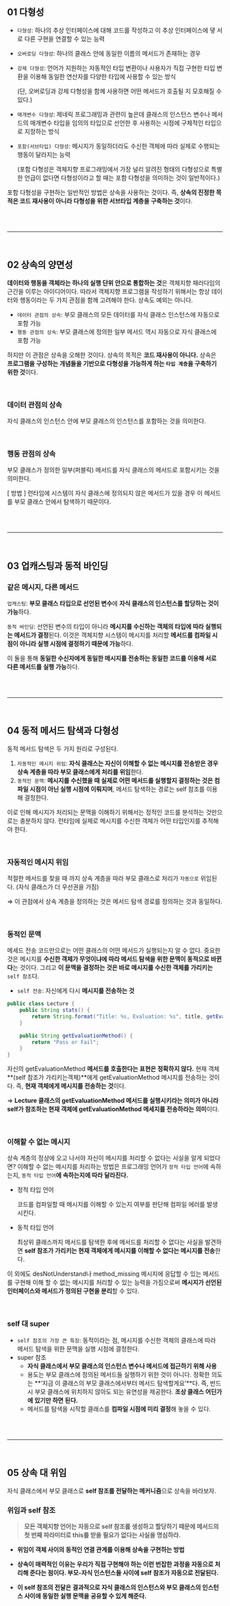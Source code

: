 ## 01 다형성

- `다형성`: 하나의 추상 인터페이스에 대해 코드를 작성하고 이 추상 인터페이스에 댛 서로 다른 구현을 연결할 수 있는 능력

- `오버로딩 다형성`: 하나의 클래스 안에 동일한 이름의 메서드가 존재하는 경우

- `강제 다형성`: 언어가 지원하는 자동적인 타입 변환이나 사용자가 직접 구현한 타입 변환을 이용해 동일한 연산자를 다양한 타입에 사용할 수 있는 방식

  (단, 오버로딩과 강제 다형성을 함께 사용하면 어떤 메서드가 호출될 지 모호해질 수 있다.)

- `매개변수 다형성`: 제네릭 프로그래밍과 관련이 높은데 클래스의 인스턴스 변수나 메서드의 매개변수 타입을 임의의 타입으로 선언한 후 사용하는 시점에 구체적인 타입으로 지정하는 방식

- `포함(서브타입) 다형성`: 메시지가 동일하더라도 수신한 객체에 따라 실제로 수행되는 행동이 달라지는 능력

  (포함 다형성은 객체지향 프로그래밍에서 가장 널리 알려진 형태의 다형성으로 특별한 언급이 없다면 다형성이라고 할 때는 포함 다형성을 의미하는 것이 일반적이다.)

포함 다형성을 구현하는 일반적인 방법은 상속을 사용하는 것이다. 즉, **상속의 진정한 목적은 코드 재사용이 아니라 다형성을 위한 서브타입 계층을 구축하는 것**이다.

<br>
<br>

---

<br>

## 02 상속의 양면성

**데이터와 행동을 객체라는 하나의 실행 단위 안으로 통합하는 것**은 객체지향 패러다임의 근간을 이루는 아이디어이다. 따라서 객체지향 프로그램을 작성하기 위해서는 항상 데이터와 행동이라는 두 가지 관점을 함께 고려해야 한다. 상속도 예외는 아니다. 

- `데이터 관점의 상속`: 부모 클래스의 모든 데이터를 자식 클래스 인스턴스에 자동으로 포함 가능
- `행동 관점의 상속`: 부모 클래스에 정의한 일부 메서드 역시 자동으로 자식 클래스에 포함 가능

하지만 이 관점은 상속을 오해한 것이다. 상속의 목적은 **코드 재사용이 아니다.** 상속은 **프로그램을 구성하는 개념들을 기반으로 다형성을 가능하게 하는 `타입 계층`을 구축하기 위한 것**이다. 

<br>

### 데이터 관점의 상속

자식 클래스의 인스턴스 안에 부모 클래스의 인스턴스를 포함하는 것을 의미한다.

<br>

### 행동 관점의 상속

부모 클래스가 정의한 일부(퍼블릭) 메서드를 자식 클래스의 메서드로 포함시키는 것을 의미한다.

[ 방법 ] 런타임에 시스템이 자식 클래스에 정의되지 않은 메서드가 있을 경우 이 메서드를 부모 클래스 안에서 탐색하기 때문이다.

<br>
<br>

---

<br>

## 03 업캐스팅과 동적 바인딩

### 같은 메시지, 다른 메서드

`업캐스팅`: **부모 클래스 타입으로 선언된 변수**에 **자식 클래스의 인스턴스를 할당하는 것이 가능**하다.

`동적 바인딩`: 선언된 변수의 타입이 아니라 **메시지를 수신하는 객체의 타입에 따라 실행되는 메서드가 결정**된다. 이것은 객체지향 시스템이 메시지를 처리할 **메서드를 컴파일 시점이 아니라 실행 시점에 결정하기 때문에 가능**하다.

이 둘을 통해 **동일한 수신자에게 동일한 메시지를 전송하는 동일한 코드를 이용해 서로 다른 메서드를 실행 가능**하다.

<br>
<br>

---

<br>

## 04 동적 메서드 탐색과 다형성

동적 메서드 탐색은 두 가지 원리로 구성된다.
1. `자동적인 메시지 위임`: **자식 클래스는 자신이 이해할 수 없는 메시지를 전송받은 경우 상속 계층을 따라 부모 클래스에게 처리를 위임**한다.
2. `동적인 문맥`: **메시지를 수신했을 때 실제로 어떤 메서드를 실행할지 결정하는 것은 컴파일 시점이 아닌 실행 시점에 이뤄지며**, 메서드 탐색하는 경로는 self 참조를 이용해 결정한다.

이로 인해 메시지가 처리되는 문맥을 이해하기 위해서는 정적인 코드를 분석하는 것만으로는 충분하지 않다. 런타임에 실제로 메시지를 수신한 객체가 어떤 타입인지를 추적해야 한다.

<br>

### 자동적인 메시지 위임

적절한 메서드를 찾을 때 까지 상속 계층을 따라 부모 클래스로 처리가 `자동으로` 위임된다. (자식 클래스가 더 우선권을 가짐)

⇒ 이 관점에서 상속 계층을 정의하는 것은 메서드 탐색 경로를 정의하는 것과 동일하다.

<br>

### 동적인 문맥

메세드 전송 코드만으로는 어떤 클래스의 어떤 메서드가 실행되는지 알 수 없다. 중요한 것은 메시지를 **수신한 객체가 무엇이냐에 따라 메서드 탐색을 위한 문맥이 동적으로 바뀐다**는 것이다. 그리고 **이 문맥을 결정하는 것은 바로 메시지를 수신한 객체를 가리키는** `self 참조`다.

- `self 전송`: 자신에게 다시 **메시지를 전송하는 것**

```java
public class Lecture {
	public String stats() {
		return String.format("Title: %s, Evaluation: %s", title, getEvaluationMethod());
	}
	
	public String getEvaluationMethod() {
		return "Pass or Fail";
	}
}
```

자신의 getEvaluationMethod **메서드를 호출한다는 표현은 정확하지 않다.** 현재 객체**(self 참조가 가리키는객체)**에게 getEvaluationMethod 메시지를 전송하는 것이다. 즉, **현재 객체에게 메시지를 전송하는 것**이다.

⇒ **Lecture 클래스의 getEvaluationMethod  메서드를 실행시키라는 의미가 아니라 self가 참조하는 현재 객체에 getEvaluationMethod  메세지를 전송하라는 의미**이다.

<br>

### 이해할 수 없는 메시지

상속 계층의 정상에 오고 나서야 자신이 메시지를 처리할 수 없다는 사실을 알게 되었다면? 이해할 수 없는 메시지를 처리하는 방법은 프로그래밍 언어가 `정적 타입 언어`에 속하는지, `동적 타입 언어`**에 속하는지에 따라 달라진다.**

- 정적 타입 언어

  코드를 컴파일할 때 메시지를 이해할 수 있는지 여부를 판단해 컴파일 에러를 발생시킨다.

- 동적 타입 언어

  최상위 클래스까지 메서드를 탐색한 후에 메서드를 처리할 수 없다는 사실을 발견하면 **self 참조가 가리키는 현재 객체에게 메시지를 이해할 수 없다는 메시지를 전송**한다.

이 외에도 desNotUnderstand나 method_missing 메시지에 응답할 수 있는 메서드를 구현해 이해 할 수 없는 메시지를 처리할 수 있는 능력을 가짐으로써 **메시지가 선언된 인터페이스와 메서드가 정의된 구현을 분리**할 수 있다.

<br>

### self 대 super

- `self 참조의 가장 큰 특징`: 동적이라는 점, 메시지를 수신한 객체의 클래스에 따라 메서드 탐색을 위한 문맥을 실행 시점에 결정한다.
- super 참조
    - **자식 클래스에서 부모 클래스의 인스턴스 변수나 메서드에 접근하기 위해 사용**
    - 용도는 부모 클래스에 정의된 메서드들 실행하기 위한 것이 아니다. 정확한 의도는 **‘지금 이 클래스의 부모 클래스에서부터 메서드 탐색할게요’**다. 즉, 반드시 부모 클래스에 위치하지 않아도 되는 유연성을 제공한다. **조상 클래스 어딘가에 있기만 하면 된다.**
    - 메서드를 탐색을 시작할 클래스를 **컴파일 시점에 미리 결정**해 놓을 수 있다.
      
<br>
<br>

---

<br>

## 05 상속 대 위임

자식 클래스에서 부모 클래스로 **self 참조를 전달하는 메커니즘**으로 상속을 바라보자.

### 위임과 self 참조

> **모든 객체지향 언어는 자동으로 self 참조를 생성하고 할당하기 때문에 메서드의 첫 번째 파라미터로 this를 받을 필요가 없다는 사실을 명심하라.**
> 

- **위임이 객체 사이의 동적인 연결 관계를 이용해 상속을 구현하는 방법**
  
- **상속이 매력적인 이유는 우리가 직접 구현해야 하는 이런 번잡한 과정을 자동으로 처리해 준다는 점이다. 부모-자식 인스턴스들 사이에 self 참조가 자동으로 전달된다.** 

- **이 self 참조의 전달은 결과적으로 자식 클래스의 인스턴스와 부모 클래스의 인스턴스 사이에 동일한 실행 문맥을 공유할 수 있게 해준다.**

